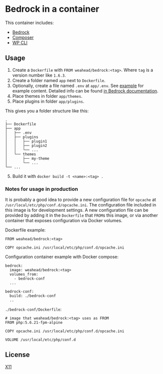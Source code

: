 # Bedrock in a container

This container includes:

- [Bedrock](https://roots.io/bedrock/)
- [Composer](https://getcomposer.org/)
- [WP CLI](https://wp-cli.org/)


## Usage

1. Create a `Dockerfile` with `FROM weahead/bedrock:<tag>`. Where `tag` is a
   version number like `1.6.3`.
2. Create a folder named `app` next to `Dockerfile`.
3. Optionally, create a file named `.env` at `app/.env`.
   See [example](app/.env.example) for example content.
   Detailed info can be found [in Bedrock documentation](https://roots.io/bedrock/docs/environment-variables/).
4. Place themes in folder `app/themes`.
5. Place plugins in folder `app/plugins`.

This gives you a folder structure like this:

```
.
├── Dockerfile
├── app
│   ├── .env
│   ├── plugins
│   │   ├── plugin1
│   │   ├── plugin2
│   │   └── ...
│   └── themes
│       ├── my-theme
│       └── ...
└── ...
```

5. Build it with `docker build -t <name>:<tag> .`


### Notes for usage in production

It is probably a good idea to provide a new configuration file for `opcache` at
`/usr/local/etc/php/conf.d/opcache.ini`. The configuration file included in
this image is for development settings. A new configuration file can be provided
by adding it in the `Dockerfile` that `FROM`s this image, or via another
container that exposes configuration via Docker volumes.

Dockerfile example:
```
FROM weahead/bedrock:<tag>

COPY opcache.ini /usr/local/etc/php/conf.d/opcache.ini
```

Configuration container example with Docker compose:
```
bedrock:
  image: weahead/bedrock:<tag>
  volumes_from:
    - bedrock-conf
  ...

bedrock-conf:
  build: ./bedrock-conf
  ..
```

`./bedrock-conf/Dockerfile`:
```
# image that weahead/bedrock:<tag> uses as FROM
FROM php:5.6.21-fpm-alpine

COPY opcache.ini /usr/local/etc/php/conf.d/opcache.ini

VOLUME /usr/local/etc/php/conf.d
```


## License

[X11](LICENSE)
